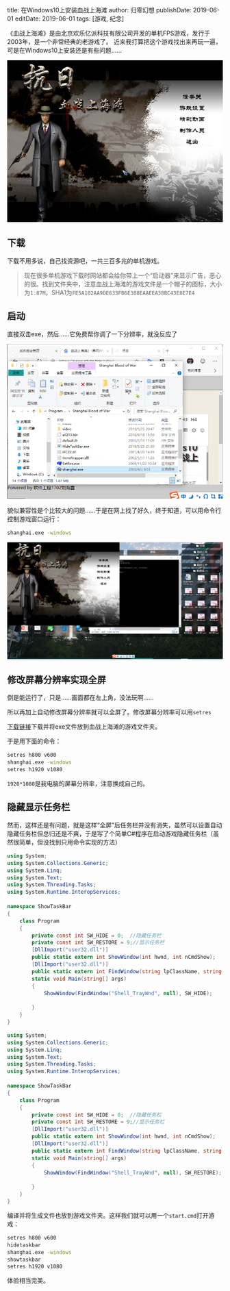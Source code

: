 title: 在Windows10上安装血战上海滩
author: 归零幻想
publishDate: 2019-06-01
editDate: 2019-06-01
tags: [游戏, 纪念]

<!--config-->

《血战上海滩》是由北京欢乐亿派科技有限公司开发的单机FPS游戏，发行于2003年，是一个非常经典的老游戏了。
近来我打算把这个游戏找出来再玩一遍，可是在Windows10上安装还是有些问题……

![血战上海滩](/res/img/shanghai1.png "血战上海滩")

<!--summary-->

## 下载
下载不用多说，自己找资源吧，一共三百多兆的单机游戏。

> 现在很多单机游戏下载时网站都会给你带上一个“启动器”来显示广告，恶心的很。找到文件夹中，注意血战上海滩的游戏文件是一个帽子的图标，大小为`1.87M`，SHA1为`FE5A102AA9DE633FB6E388EAAEEA38BC43E8E7E4`

## 启动
直接双击exe，然后……它免费帮你调了一下分辨率，就没反应了

![直接双击，只有分辨率变化](/res/img/shanghai2.png "直接双击，只有分辨率变化")

貌似兼容性是个比较大的问题……于是在网上找了好久，终于知道，可以用命令行控制游戏窗口运行：

```cmd
shanghai.exe -windows
```

![窗口化运行](/res/img/shanghai3.png "窗口化运行")

## 修改屏幕分辨率实现全屏

倒是能运行了，只是……画面都在左上角，没法玩啊……

所以再加上自动修改屏幕分辨率就可以全屏了。修改屏幕分辨率可以用`setres`

[下载链接](https://www.majorgeeks.com/files/details/setres.html)下载并将exe文件放到血战上海滩的游戏文件夹。

于是用下面的命令：

```cmd
setres h800 v600
shanghai.exe -windows
setres h1920 v1080
```

`1920*1080`是我电脑的屏幕分辨率，注意换成自己的。

## 隐藏显示任务栏

然而，这样还是有问题，就是这样“全屏”后任务栏并没有消失，虽然可以设置自动隐藏任务栏但总归还是不爽，于是写了个简单C#程序在启动游戏隐藏任务栏（虽然很简单，但没找到只用命令实现的方法）

```C#
using System;
using System.Collections.Generic;
using System.Linq;
using System.Text;
using System.Threading.Tasks;
using System.Runtime.InteropServices;

namespace ShowTaskBar
{
    class Program
    {
        private const int SW_HIDE = 0;  //隐藏任务栏
        private const int SW_RESTORE = 9;//显示任务栏
        [DllImport("user32.dll")]
        public static extern int ShowWindow(int hwnd, int nCmdShow);
        [DllImport("user32.dll")]
        public static extern int FindWindow(string lpClassName, string lpWindowName);
        static void Main(string[] args)
        {
            ShowWindow(FindWindow("Shell_TrayWnd", null), SW_HIDE);

        }
    }
}

```

```C#
using System;
using System.Collections.Generic;
using System.Linq;
using System.Text;
using System.Threading.Tasks;
using System.Runtime.InteropServices;

namespace ShowTaskBar
{
    class Program
    {
        private const int SW_HIDE = 0;  //隐藏任务栏
        private const int SW_RESTORE = 9;//显示任务栏
        [DllImport("user32.dll")]
        public static extern int ShowWindow(int hwnd, int nCmdShow);
        [DllImport("user32.dll")]
        public static extern int FindWindow(string lpClassName, string lpWindowName);
        static void Main(string[] args)
        {
            ShowWindow(FindWindow("Shell_TrayWnd", null), SW_RESTORE);

        }
    }
}

```

编译并将生成文件也放到游戏文件夹。这样我们就可以用一个`start.cmd`打开游戏：
```cmd
setres h800 v600
hidetaskbar
shanghai.exe -windows
showtaskbar
setres h1920 v1080
```

体验相当完美。
